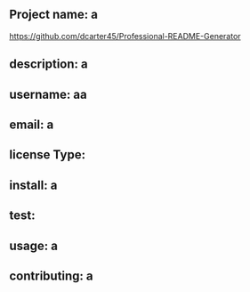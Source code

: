  ## Project name: a
 https://github.com/dcarter45/Professional-README-Generator
 ## description: a
 ## username: aa
 ## email: a
 ## license Type: 
 ## install: a
 ## test: 
 ## usage: a
 ## contributing: a
 